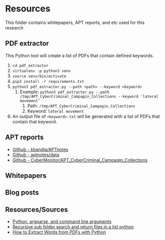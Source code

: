 # Resources

This folder contains whitepapers, APT reports, and etc used for this research

## PDF extractor

This Python tool will create a list of PDFs that contain defined keywords.

1. `cd pdf_extractor`
1. `virtualenv -p python3 venv`
1. `source venv/bin/activate`
1. `pip3 install -r requirements.txt`
1. `python3 pdf_extractor.py --path <path> --keyword <keyword>`
    1. Example: `python3 pdf_extractor.py --path /tmp/APT_CyberCriminal_Campagin_Collections --keyword 'lateral movement'`
        1. Path: `/tmp/APT_CyberCriminal_Campagin_Collections`
        1. Keyword: `lateral movement`
1. An output file of `<keyword>.txt` will be generated with a list of PDFs that contain that keyword.

## APT reports

* [Github - kbandla/APTnotes](https://github.com/kbandla/APTnotes)
* [Github - aptnotes/data](https://github.com/aptnotes/data)
* [Github - CyberMonitor/APT_CyberCriminal_Campagin_Collections](https://github.com/CyberMonitor/APT_CyberCriminal_Campagin_Collections)

## Whitepapers

## Blog posts

## Resources/Sources

* [Python, argparse, and command line arguments](https://www.pyimagesearch.com/2018/03/12/python-argparse-command-line-arguments/)
* [Recursive sub folder search and return files in a list python](https://stackoverflow.com/questions/18394147/recursive-sub-folder-search-and-return-files-in-a-list-python)
* [How to Extract Words from PDFs with Python](https://medium.com/@rqaiserr/how-to-convert-pdfs-into-searchable-key-words-with-python-85aab86c544f)
